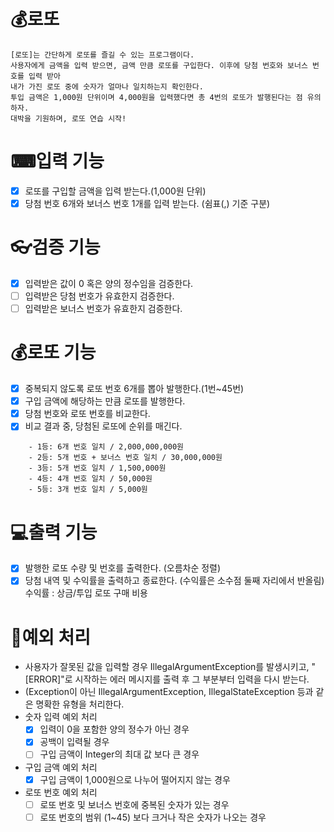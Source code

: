 # 💰로또 

``` 
[로또]는 간단하게 로또를 즐길 수 있는 프로그램이다.
사용자에게 금액을 입력 받으면, 금액 만큼 로또를 구입한다. 이후에 당첨 번호와 보너스 번호를 입력 받아
내가 가진 로또 중에 숫자가 얼마나 일치하는지 확인한다.
투입 금액은 1,000원 단위이며 4,000원을 입력했다면 총 4번의 로또가 발행된다는 점 유의하자.
대박을 기원하며, 로또 연습 시작! 
```


# ⌨입력 기능
- [x] 로또를 구입할 금액을 입력 받는다.(1,000원 단위)
- [x] 당첨 번호 6개와 보너스 번호 1개를 입력 받는다. (쉼표(,) 기준 구분)

# 👓검증 기능
- [x] 입력받은 값이 0 혹은 양의 정수임을 검증한다.
- [ ] 입력받은 당첨 번호가 유효한지 검증한다.
- [ ] 입력받은 보너스 번호가 유효한지 검증한다.

# 💰로또 기능
- [x] 중복되지 않도록 로또 번호 6개를 뽑아 발행한다.(1번~45번)
- [x] 구입 금액에 해당하는 만큼 로또를 발행한다.
- [x] 당첨 번호와 로또 번호를 비교한다.
- [x] 비교 결과 중, 당첨된 로또에 순위를 매긴다.
```
    - 1등: 6개 번호 일치 / 2,000,000,000원
    - 2등: 5개 번호 + 보너스 번호 일치 / 30,000,000원
    - 3등: 5개 번호 일치 / 1,500,000원
    - 4등: 4개 번호 일치 / 50,000원
    - 5등: 3개 번호 일치 / 5,000원
```

# 💻출력 기능
- [x] 발행한 로또 수량 및 번호를 출력한다. (오름차순 정렬)
- [x] 당첨 내역 및 수익률을 출력하고 종료한다. (수익률은 소수점 둘째 자리에서 반올림)
  수익률 : 상금/투입 로또 구매 비용

# 🚫예외 처리
- 사용자가 잘못된 값을 입력할 경우 IllegalArgumentException를 발생시키고, "[ERROR]"로 시작하는 에러 메시지를 출력 후 그 부분부터 입력을 다시 받는다.  
- (Exception이 아닌 IllegalArgumentException, IllegalStateException 등과 같은 명확한 유형을 처리한다.
- 숫자 입력 예외 처리
    - [x] 입력이 0을 포함한 양의 정수가 아닌 경우
    - [x] 공백이 입력될 경우
    - [ ] 구입 금액이 Integer의 최대 값 보다 큰 경우

- 구입 금액 예외 처리
    - [x] 구입 금액이 1,000원으로 나누어 떨어지지 않는 경우

- 로또 번호 예외 처리
    - [ ] 로또 번호 및 보너스 번호에 중복된 숫자가 있는 경우
    - [ ] 로또 번호의 범위 (1~45) 보다 크거나 작은 숫자가 나오는 경우
